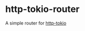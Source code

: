 # http-tokio-router

A simple router for [http-tokio](https://github.com/rust-http-server/http-tokio)